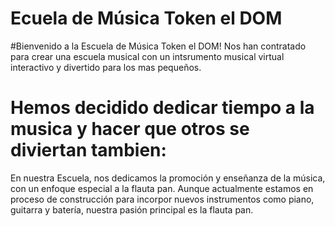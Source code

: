 # Ecuela de Música Token el DOM
#Bienvenido a la Escuela de Música Token el DOM! Nos han contratado para crear una escuela musical
con un intsrumento musical virtual interactivo y divertido para los mas pequeños.

# Hemos decidido dedicar tiempo a la musica y hacer que otros se diviertan tambien:
En nuestra Escuela, nos dedicamos la promoción y enseñanza de la música, con un enfoque especial a la flauta pan. 
Aunque actualmente estamos en proceso de construcción para incorpor nuevos instrumentos como piano, guitarra y batería, 
nuestra pasión principal es la flauta pan.

